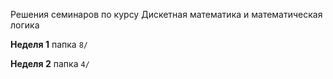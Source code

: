 Решения семинаров по курсу Дискетная математика и математическая логика

**Неделя 1**
папка `8/`

**Неделя 2**
папка `4/`
